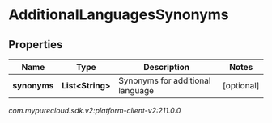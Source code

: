 # AdditionalLanguagesSynonyms


## Properties

| Name | Type | Description | Notes |
| ------------ | ------------- | ------------- | ------------- |
| **synonyms** | **List&lt;String&gt;** | Synonyms for additional language |  [optional] |




_com.mypurecloud.sdk.v2:platform-client-v2:211.0.0_
